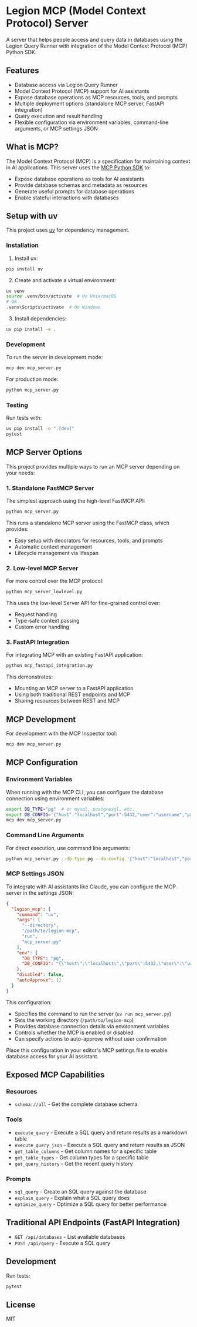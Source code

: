 # Legion MCP (Model Context Protocol) Server

A server that helps people access and query data in databases using the Legion Query Runner with integration of the Model Context Protocol (MCP) Python SDK.

## Features

- Database access via Legion Query Runner
- Model Context Protocol (MCP) support for AI assistants
- Expose database operations as MCP resources, tools, and prompts
- Multiple deployment options (standalone MCP server, FastAPI integration)
- Query execution and result handling
- Flexible configuration via environment variables, command-line arguments, or MCP settings JSON

## What is MCP?

The Model Context Protocol (MCP) is a specification for maintaining context in AI applications. This server uses the [MCP Python SDK](https://github.com/modelcontextprotocol/python-sdk) to:

- Expose database operations as tools for AI assistants
- Provide database schemas and metadata as resources
- Generate useful prompts for database operations
- Enable stateful interactions with databases

## Setup with uv

This project uses [uv](https://github.com/astral-sh/uv) for dependency management.

### Installation

1. Install uv:
```bash
pip install uv
```

2. Create and activate a virtual environment:
```bash
uv venv
source .venv/bin/activate  # On Unix/macOS
# OR
.venv\Scripts\activate  # On Windows
```

3. Install dependencies:
```bash
uv pip install -e .
```

### Development

To run the server in development mode:
```bash
mcp dev mcp_server.py
```

For production mode:
```bash
python mcp_server.py
```

### Testing

Run tests with:
```bash
uv pip install -e ".[dev]"
pytest
```

## MCP Server Options

This project provides multiple ways to run an MCP server depending on your needs:

### 1. Standalone FastMCP Server

The simplest approach using the high-level FastMCP API:

```bash
python mcp_server.py
```

This runs a standalone MCP server using the FastMCP class, which provides:
- Easy setup with decorators for resources, tools, and prompts
- Automatic context management
- Lifecycle management via lifespan

### 2. Low-level MCP Server

For more control over the MCP protocol:

```bash
python mcp_server_lowlevel.py
```

This uses the low-level Server API for fine-grained control over:
- Request handling
- Type-safe context passing
- Custom error handling

### 3. FastAPI Integration

For integrating MCP with an existing FastAPI application:

```bash
python mcp_fastapi_integration.py
```

This demonstrates:
- Mounting an MCP server to a FastAPI application
- Using both traditional REST endpoints and MCP
- Sharing resources between REST and MCP

## MCP Development

For development with the MCP Inspector tool:

```bash
mcp dev mcp_server.py
```

## MCP Configuration

### Environment Variables

When running with the MCP CLI, you can configure the database connection using environment variables:

```bash
export DB_TYPE="pg"  # or mysql, postgresql, etc.
export DB_CONFIG='{"host":"localhost","port":5432,"user":"username","password":"password","dbname":"database_name"}'
mcp dev mcp_server.py
```

### Command Line Arguments

For direct execution, use command line arguments:

```bash
python mcp_server.py --db-type pg --db-config '{"host":"localhost","port":5432,"user":"username","password":"password","dbname":"database_name"}'
```

### MCP Settings JSON

To integrate with AI assistants like Claude, you can configure the MCP server in the settings JSON:

```json
{
  "legion_mcp": {
    "command": "uv",
    "args": [
      "--directory",
      "/path/to/legion-mcp",
      "run",
      "mcp_server.py"
    ],
    "env": {
      "DB_TYPE": "pg",
      "DB_CONFIG": "{\"host\":\"localhost\",\"port\":5432,\"user\":\"username\",\"password\":\"password\",\"dbname\":\"database_name\"}"
    },
    "disabled": false,
    "autoApprove": []
  }
}
```

This configuration:
- Specifies the command to run the server (`uv run mcp_server.py`)
- Sets the working directory (`/path/to/legion-mcp`)
- Provides database connection details via environment variables
- Controls whether the MCP is enabled or disabled
- Can specify actions to auto-approve without user confirmation

Place this configuration in your editor's MCP settings file to enable database access for your AI assistant.

## Exposed MCP Capabilities

### Resources

- `schema://all` - Get the complete database schema

### Tools

- `execute_query` - Execute a SQL query and return results as a markdown table
- `execute_query_json` - Execute a SQL query and return results as JSON
- `get_table_columns` - Get column names for a specific table
- `get_table_types` - Get column types for a specific table
- `get_query_history` - Get the recent query history

### Prompts

- `sql_query` - Create an SQL query against the database
- `explain_query` - Explain what a SQL query does
- `optimize_query` - Optimize a SQL query for better performance

## Traditional API Endpoints (FastAPI Integration)

- `GET /api/databases` - List available databases
- `POST /api/query` - Execute a SQL query

## Development

Run tests:
```bash
pytest
```

## License

MIT 
